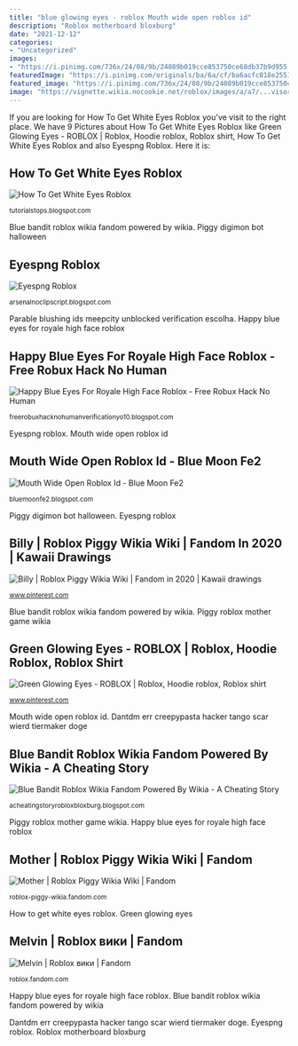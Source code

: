 ```yaml
---
title: "blue glowing eyes - roblox Mouth wide open roblox id"
description: "Roblox motherboard bloxburg"
date: "2021-12-12"
categories:
- "Uncategorized"
images:
- "https://i.pinimg.com/736x/24/08/9b/24089b019cce853750ce68db37b9d955.jpg"
featuredImage: "https://i.pinimg.com/originals/ba/6a/cf/ba6acfc018e25511265e802d773d067e.png"
featured_image: "https://i.pinimg.com/736x/24/08/9b/24089b019cce853750ce68db37b9d955.jpg"
image: "https://vignette.wikia.nocookie.net/roblox/images/a/a7/...visor.png/revision/latest?cb=20190628002208&amp;path-prefix=es"
---
```


If you are looking for How To Get White Eyes Roblox you've visit to the right place. We have 9 Pictures about How To Get White Eyes Roblox like Green Glowing Eyes - ROBLOX | Roblox, Hoodie roblox, Roblox shirt, How To Get White Eyes Roblox and also Eyespng Roblox. Here it is:

## How To Get White Eyes Roblox

![How To Get White Eyes Roblox](https://vignette.wikia.nocookie.net/roblox/images/5/5e/Red_Glowing_Eyes.png/revision/latest/scale-to-width-down/340?cb=20170213192329 "Eyespng roblox")

<small>tutorialstops.blogspot.com</small>

Blue bandit roblox wikia fandom powered by wikia. Piggy digimon bot halloween

## Eyespng Roblox

![Eyespng Roblox](https://www.seekpng.com/png/detail/21-217977_green-snake-eyes-all-roblox-snake-eyes.png "Piggy roblox mother game wikia")

<small>arsenalnoclipscript.blogspot.com</small>

Parable blushing ids meepcity unblocked verification escolha. Happy blue eyes for royale high face roblox

## Happy Blue Eyes For Royale High Face Roblox - Free Robux Hack No Human

![Happy Blue Eyes For Royale High Face Roblox - Free Robux Hack No Human](https://i.pinimg.com/236x/61/90/98/61909872e0a8afa330cbfff44f4f52c2.jpg "Piggy digimon bot halloween")

<small>freerobuxhacknohumanverificationyo10.blogspot.com</small>

Eyespng roblox. Mouth wide open roblox id

## Mouth Wide Open Roblox Id - Blue Moon Fe2

![Mouth Wide Open Roblox Id - Blue Moon Fe2](https://pics.esmemes.com/nobody-roblox-mario-survival-in-area-51-calpha-by-playstationexperia-47492406.png "Eyespng roblox")

<small>bluemoonfe2.blogspot.com</small>

Piggy digimon bot halloween. Eyespng roblox

## Billy | Roblox Piggy Wikia Wiki | Fandom In 2020 | Kawaii Drawings

![Billy | Roblox Piggy Wikia Wiki | Fandom in 2020 | Kawaii drawings](https://i.pinimg.com/736x/24/08/9b/24089b019cce853750ce68db37b9d955.jpg "Happy blue eyes for royale high face roblox")

<small>www.pinterest.com</small>

Blue bandit roblox wikia fandom powered by wikia. Piggy roblox mother game wikia

## Green Glowing Eyes - ROBLOX | Roblox, Hoodie Roblox, Roblox Shirt

![Green Glowing Eyes - ROBLOX | Roblox, Hoodie roblox, Roblox shirt](https://i.pinimg.com/originals/ba/6a/cf/ba6acfc018e25511265e802d773d067e.png "Mouth wide open roblox id")

<small>www.pinterest.com</small>

Mouth wide open roblox id. Dantdm err creepypasta hacker tango scar wierd tiermaker doge

## Blue Bandit Roblox Wikia Fandom Powered By Wikia - A Cheating Story

![Blue Bandit Roblox Wikia Fandom Powered By Wikia - A Cheating Story](https://vignette.wikia.nocookie.net/roblox/images/a/a7/...visor.png/revision/latest?cb=20190628002208&amp;path-prefix=es "Green glowing eyes")

<small>acheatingstoryrobloxbloxburg.blogspot.com</small>

Piggy roblox mother game wikia. Happy blue eyes for royale high face roblox

## Mother | Roblox Piggy Wikia Wiki | Fandom

![Mother | Roblox Piggy Wikia Wiki | Fandom](https://vignette.wikia.nocookie.net/roblox-piggy-wikia/images/3/34/F02728BD-6920-42DE-9B40-557C8C1B1768.jpeg/revision/latest/scale-to-width-down/310?cb=20200321040814 "Dantdm err creepypasta hacker tango scar wierd tiermaker doge")

<small>roblox-piggy-wikia.fandom.com</small>

How to get white eyes roblox. Green glowing eyes

## Melvin | Roblox вики | Fandom

![Melvin | Roblox вики | Fandom](https://vignette.wikia.nocookie.net/roblox/images/7/7f/6ae41c0cd120f24582a534386d16c6ac.png/revision/latest?cb=20170823143626&amp;path-prefix=ru "Roblox motherboard bloxburg")

<small>roblox.fandom.com</small>

Happy blue eyes for royale high face roblox. Blue bandit roblox wikia fandom powered by wikia

Dantdm err creepypasta hacker tango scar wierd tiermaker doge. Eyespng roblox. Roblox motherboard bloxburg
